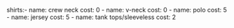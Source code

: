 shirts:-
    name: crew neck
    cost: 0
    -
    name: v-neck
    cost: 0
    -
    name: polo
    cost: 5
    -
    name: jersey
    cost: 5
    -
    name: tank tops/sleeveless
    cost: 2

    